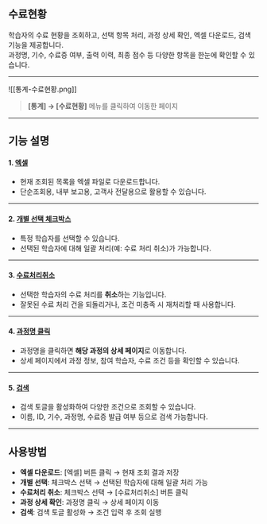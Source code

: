 ## 수료현황  

학습자의 수료 현황을 조회하고, 선택 항목 처리, 과정 상세 확인, 엑셀 다운로드, 검색 기능을 제공합니다.  
과정명, 기수, 수료증 여부, 출력 이력, 최종 점수 등 다양한 항목을 한눈에 확인할 수 있습니다.  

***

![[통계-수료현황.png]]

> **[통계] → [수료현황]** 메뉴를 클릭하여 이동한 페이지  

***

## 기능 설명  

#### 1. [엑셀](엑셀.md)
- 현재 조회된 목록을 엑셀 파일로 다운로드합니다.  
- 단순조회용, 내부 보고용, 고객사 전달용으로 활용할 수 있습니다.  
***

#### 2. [개별 선택 체크박스](수료현황-선택.md)  
- 특정 학습자를 선택할 수 있습니다.  
- 선택된 학습자에 대해 일괄 처리(예: 수료 처리 취소)가 가능합니다.  

***

#### 3. [수료처리취소](수료처리취소.md)  
- 선택한 학습자의 수료 처리를 **취소**하는 기능입니다.  
- 잘못된 수료 처리 건을 되돌리거나, 조건 미충족 시 재처리할 때 사용합니다.  

***

#### 4. [과정명 클릭](수료현황-상세.md)  
- 과정명을 클릭하면 **해당 과정의 상세 페이지**로 이동합니다.  
- 상세 페이지에서 과정 정보, 참여 학습자, 수료 조건 등을 확인할 수 있습니다.  

***

#### 5. [검색](검색.md)  
- 검색 토글을 활성화하여 다양한 조건으로 조회할 수 있습니다.  
- 이름, ID, 기수, 과정명, 수료증 발급 여부 등으로 검색 가능합니다.  

***

## 사용방법  
- **엑셀 다운로드**: [엑셀] 버튼 클릭 → 현재 조회 결과 저장  
- **개별 선택**: 체크박스 선택 → 선택된 학습자에 대해 일괄 처리 가능  
- **수료처리 취소**: 체크박스 선택 → [수료처리취소] 버튼 클릭  
- **과정 상세 확인**: 과정명 클릭 → 상세 페이지 이동  
- **검색**: 검색 토글 활성화 → 조건 입력 후 조회 실행  
